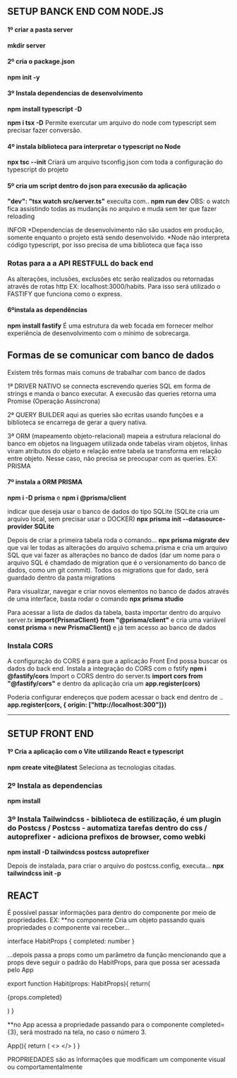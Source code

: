 ## SETUP BANCK END COM NODE.JS

#### 1º criar a pasta server

**mkdir server**

#### 2º cria o package.json

**npm init -y**

#### 3º Instala dependencias de desenvolvimento

**npm install typescript -D**

**npm i tsx -D**
Permite exercutar um arquivo do node com typescript sem precisar fazer conversão.

#### 4º instala biblioteca para interpretar o typescript no Node

**npx tsc --init**
Criará um arquivo tsconfig.json com toda a configuração do typescript do projeto

#### 5º cria um script dentro do json para execusão da aplicação

**"dev": "tsx watch src/server.ts"**
execulta com..
**npm run dev**
OBS: o watch fica assistindo todas as mudançãs no arquivo e muda sem ter que fazer reloading

INFOR
*Dependencias de desenvolvimento não são usados em produção, somente enquanto o projeto está sendo desenvolvido.
*Node não interpreta código typescript, por isso precisa de uma biblioteca que faça isso

### Rotas para a a API RESTFULL do back end

As alterações, inclusões, exclusões etc serão realizados ou retornadas através de rotas http EX: localhost:3000/habits.
Para isso será utilizado o FASTIFY que funciona como o express.

#### 6ºinstala as dependências

**npm install fastify**
É uma estrutura da web focada em fornecer melhor experiência de desenvolvimento com o mínimo de sobrecarga.

## Formas de se comunicar com banco de dados

Existem três formas mais comuns de trabalhar com banco de dados

1ª DRIVER NATIVO
se connecta escrevendo queries SQL em forma de strings e manda o banco executar. A execusão das queries retorna uma Promise (Operação Assíncrona)

2ª QUERY BUILDER
aqui as queries são ecritas usando funções e a biblioteca se encarrega de gerar a query nativa.

3ª ORM (mapeamento objeto-relacional)
mapeia a estrutura relacional do banco em objetos na linguagem utilizada onde tabelas viram objetos, linhas viram atributos do objeto e relação entre tabela se transforma em relação entre objeto. Nesse caso, não precisa se preocupar com as queries.
EX: PRISMA

#### 7º instala a ORM PRISMA

**npm i -D prisma**
e
**npm i @prisma/client**

indicar que deseja usar o banco de dados do tipo SQLite (SQLite cria um arquivo local, sem precisar usar o DOCKER)
**npx prisma init --datasource-provider SQLite**

Depois de criar a primeira tabela roda o comando...
**npx prisma migrate dev**
que vai ler todas as alterações do arquivo schema.prisma e cria um arquivo SQL que vai fazer as alterações no banco de dados (dar um nome para o arquivo SQL é chamdado de migration que é o versionamento do banco de dados, como um git commit). Todos os migrations que for dado, será guardado dentro da pasta migrations

Para visualizar, navegar e criar novos elementos no banco de dados através de uma interface, basta rodar o comando
**npx prisma studio**

Para acessar a lista de dados da tabela, basta importar dentro do arquivo server.tx **import{PrismaClient} from "@prisma/client"** e cria uma variável **const prisma = new PrismaClient()** e já tem acesso ao banco de dados

### Instala CORS

A configuração do CORS é para que a aplicação Front End possa buscar os dados do back end. Instala a integração do CORS com o fstify
**npm i @fastify/cors**
Import o CORS dentro do server.ts
**import cors from "@fastify/cors"**
e dentro da aplicação cria um
**app.register(cors)**

Poderia configurar endereços que podem acessar o back end dentro de ..
**app.register(cors, { origin: ["http://localhost:300"]})**

---

## SETUP FRONT END

#### 1º Cria a aplicação com o Vite utilizando React e typescript

**npm create vite@latest**
Seleciona as tecnologias citadas.

### 2º Instala as dependencias

**npm install**


### 3º Instala Tailwindcss - biblioteca de estilização, é um plugin do Postcss / Postcss - automatiza tarefas dentro do css / autoprefixer - adiciona prefixos de browser, como webki

**npm install -D tailwindcss postcss autoprefixer**

Depois de instalada, para criar o arquivo do postcss.config, executa...
**npx tailwindcss init -p**
## REACT

É possível passar informações para dentro do componente por meio de propriedades.
EX:
\*\*no componente
Cria um objeto passando quais propriedades o componente vai receber...

interface HabitProps {
completed: number
}

...depois passa a props como um parâmetro da função mencionando que a props deve seguir o padrão do HabitProps, para que possa ser acessada pelo App

export function Habit(props: HabitProps){
return(<p>{props.completed}</p>)
}

\*\*no App
acessa a propriedade passando para o componente completed={3}, será mostrado na tela, no caso o número 3.

App(){
return (
<>
<Habits completed={3}/>
</>
)
}

  PROPRIEDADES são as informações que modificam  um componente visual ou comportamentalmente

